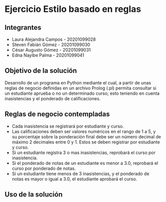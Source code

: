 # Ejercicio Estilo basado en reglas

## Integrantes
* Laura Alejandra Campos - 20201099028
* Steven Fabián Gómez - 20201099030
* César Augusto Gómez - 20201099031
* Edna Nayibe Palma - 20201099041

## Objetivo de la solución
Desarrollo de un programa en Python mediante el cual, a partir de unas reglas de negocio definidas en un archivo Prolog (.pl) permita consultar si un estudiante aprueba o no un determinado curso; esto teniendo en cuenta inasistencias y el ponderado de calificaciones.

## Reglas de negocio contempladas
- Cada inasistencia se registrará por estudiante y curso.
- Las calificaciones deben ser valores numéricos en el rango de 1 a 5, y su porcentaje sobre la ponderación final debe ser un número decimal de máximo 2 decimales entre 0 y 1. Estos se deben registrar por estudiante y curso.
- Si un estudiante registra 3 o mas inasistencias, reprobará el curso por inasistencia.
- Si el ponderado de notas de un estudiante es menor a 3.0, reprobará el curso por ponderado de notas.
- Si un estudiante tiene menos de 3 inasistencias, y el ponderado de notas es mayor o igual a 3.0, el estudiante aprobará el curso.

## Uso de la solución

